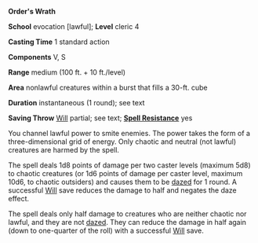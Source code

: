  **Order's Wrath**

**School** evocation [lawful]; **Level** cleric 4

**Casting Time** 1 standard action

**Components** V, S

**Range** medium (100 ft. + 10 ft./level)

**Area** nonlawful creatures within a burst that fills a 30-ft. cube

**Duration** instantaneous (1 round); see text

**Saving Throw** [Will](../combat.md#_will) partial; see text; **[Spell Resistance](../glossary.md#_spell-resistance)** yes

You channel lawful power to smite enemies. The power takes the form of a three-dimensional grid of energy. Only chaotic and neutral (not lawful) creatures are harmed by the spell.

The spell deals 1d8 points of damage per two caster levels (maximum 5d8) to chaotic creatures (or 1d6 points of damage per caster level, maximum 10d6, to chaotic outsiders) and causes them to be [dazed](../glossary.md#_dazed) for 1 round. A successful [Will](../combat.md#_will) save reduces the damage to half and negates the daze effect.

The spell deals only half damage to creatures who are neither chaotic nor lawful, and they are not [dazed](../glossary.md#_dazed). They can reduce the damage in half again (down to one-quarter of the roll) with a successful [Will](../combat.md#_will) save.

